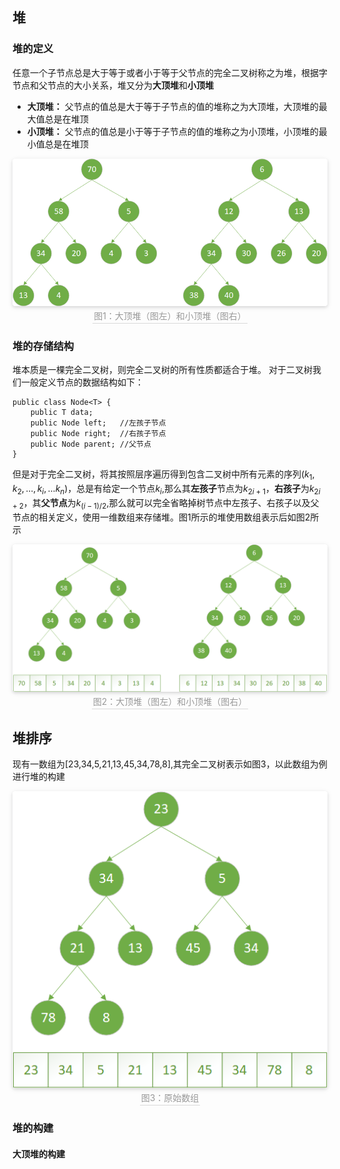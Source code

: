 ## 堆
### 堆的定义
任意一个子节点总是大于等于或者小于等于父节点的完全二叉树称之为堆，根据字节点和父节点的大小关系，堆又分为**大顶堆**和**小顶堆**

- **大顶堆：** 父节点的值总是大于等于子节点的值的堆称之为大顶堆，大顶堆的最大值总是在堆顶
- **小顶堆：** 父节点的值总是小于等于子节点的值的堆称之为小顶堆，小顶堆的最小值总是在堆顶
<center>
    <img style="border-radius: 0.3125em;
    box-shadow: 0 2px 4px 0 rgba(34,36,38,.12),0 2px 10px 0 rgba(34,36,38,.08);
    "
    src="./pic/大顶堆和小顶堆.png">
    <br>
    <div style="color:orange; border-bottom: 1px solid #d9d9d9;
    display: inline-block;
    color: #999;
    padding: 2px;">图1：大顶堆（图左）和小顶堆（图右）</div>
</center>

### 堆的存储结构
堆本质是一棵完全二叉树，则完全二叉树的所有性质都适合于堆。
对于二叉树我们一般定义节点的数据结构如下：
```
public class Node<T> {
    public T data;
    public Node left;   //左孩子节点
    public Node right;  //右孩子节点  
    public Node parent; //父节点
}
```
但是对于完全二叉树，将其按照层序遍历得到包含二叉树中所有元素的序列(${k_1,k_2,...,k_i,...k_n}$)，总是有给定一个节点$k_i$,那么其**左孩子**节点为$k_{2i+1}$，**右孩子**为$k_{2i+2}$，其**父节点**为$k_{(i-1)/2}$,那么就可以完全省略掉树节点中左孩子、右孩子以及父节点的相关定义，使用一维数组来存储堆。图1所示的堆使用数组表示后如图2所示

<center>
    <img style="border-radius: 0.3125em;
    box-shadow: 0 2px 4px 0 rgba(34,36,38,.12),0 2px 10px 0 rgba(34,36,38,.08);
    "
    src="./pic/大顶堆和小顶堆的数组表示.png">
    <br>
    <div style="color:orange; border-bottom: 1px solid #d9d9d9;
    display: inline-block;
    color: #999;
    padding: 2px;">图2：大顶堆（图左）和小顶堆（图右）</div>
</center>

## 堆排序
现有一数组为[23,34,5,21,13,45,34,78,8],其完全二叉树表示如图3，以此数组为例进行堆的构建

<center>
    <img style="border-radius: 0.3125em;
    box-shadow: 0 2px 4px 0 rgba(34,36,38,.12),0 2px 10px 0 rgba(34,36,38,.08);
    "
    src="./pic/原始数组.png">
    <br>
    <div style="color:orange; border-bottom: 1px solid #d9d9d9;
    display: inline-block;
    color: #999;
    padding: 2px;">图3：原始数组</div>
</center>

### 堆的构建
#### 大顶堆的构建

